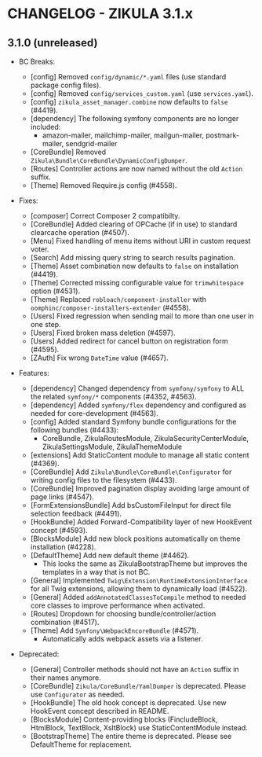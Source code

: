 # CHANGELOG - ZIKULA 3.1.x

## 3.1.0 (unreleased)

- BC Breaks:
  - [config] Removed `config/dynamic/*.yaml` files (use standard package config files).
  - [config] Removed `config/services_custom.yaml` (use `services.yaml`).
  - [config] `zikula_asset_manager.combine` now defaults to `false` (#4419).
  - [dependency] The following symfony components are no longer included:
    - amazon-mailer, mailchimp-mailer, mailgun-mailer, postmark-mailer, sendgrid-mailer
  - [CoreBundle] Removed `Zikula\Bundle\CoreBundle\DynamicConfigDumper`.
  - [Routes] Controller actions are now named without the old `Action` suffix.
  - [Theme] Removed Require.js config (#4558).

- Fixes:
  - [composer] Correct Composer 2 compatibilty.
  - [CoreBundle] Added clearing of OPCache (if in use) to standard clearcache operation (#4507).
  - [Menu] Fixed handling of menu items without URI in custom request voter.
  - [Search] Add missing query string to search results pagination.
  - [Theme] Asset combination now defaults to `false` on installation (#4419).
  - [Theme] Corrected missing configurable value for `trimwhitespace` option (#4531).
  - [Theme] Replaced `robloach/component-installer` with `oomphinc/composer-installers-extender` (#4558).
  - [Users] Fixed regression when sending mail to more than one user in one step.
  - [Users] Fixed broken mass deletion (#4597).
  - [Users] Added redirect for cancel button on registration form (#4595).
  - [ZAuth] Fix wrong `DateTime` value (#4657).

- Features:
  - [dependency] Changed dependency from `symfony/symfony` to ALL the related `symfony/*` components (#4352, #4563).
  - [dependency] Added `symfony/flex` dependency and configured as needed for core-development (#4563).
  - [config] Added standard Symfony bundle configurations for the following bundles (#4433):
    - CoreBundle, ZikulaRoutesModule, ZikulaSecurityCenterModule, ZikulaSettingsModule, ZikulaThemeModule
  - [extensions] Add StaticContent module to manage all static content (#4369).
  - [CoreBundle] Add `Zikula\Bundle\CoreBundle\Configurator` for writing config files to the filesystem (#4433).
  - [CoreBundle] Improved pagination display avoiding large amount of page links (#4547).
  - [FormExtensionsBundle] Add bsCustomFileInput for direct file selection feedback (#4491).
  - [HookBundle] Added Forward-Compatibility layer of new HookEvent concept (#4593).
  - [BlocksModule] Add new block positions automatically on theme installation (#4228). 
  - [DefaultTheme] Add new default theme (#4462).
    - This looks the same as ZikulaBootstrapTheme but improves the templates in a way that is not BC.
  - [General] Implemented `Twig\Extension\RuntimeExtensionInterface` for all Twig extensions, allowing them to dynamically load (#4522).
  - [General] Added `addAnnotatedClassesToCompile` method to needed core classes to improve performance when activated.
  - [Routes] Dropdown for choosing bundle/controller/action combination (#4517).
  - [Theme] Add `Symfony\WebpackEncoreBundle` (#4571).
    - Automatically adds webpack assets via a listener.

- Deprecated:
  - [General] Controller methods should not have an `Action` suffix in their names anymore.
  - [CoreBundle] `Zikula/CoreBundle/YamlDumper` is deprecated. Please use `Configurator` as needed.
  - [HookBundle] The old hook concept is deprecated. Use new HookEvent concept described in README.
  - [BlocksModule] Content-providing blocks (FincludeBlock, HtmlBlock, TextBlock, XsltBlock) use StaticContentModule instead.
  - [BootstrapTheme] The entire theme is deprecated. Please see DefaultTheme for replacement.
